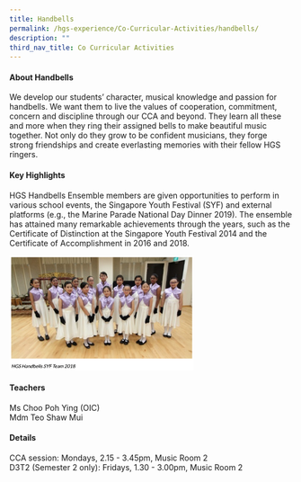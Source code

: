 ```yaml
---
title: Handbells
permalink: /hgs-experience/Co-Curricular-Activities/handbells/
description: ""
third_nav_title: Co Curricular Activities
---
```

#### About Handbells
We develop our students’ character, musical knowledge and passion for handbells. We want them to live the values of cooperation, commitment, concern and discipline through our CCA and beyond. They learn all these and more when they ring their assigned bells to make beautiful music together. Not only do they grow to be confident musicians, they forge strong friendships and create everlasting memories with their fellow HGS ringers.

#### Key Highlights
HGS Handbells Ensemble members are given opportunities to perform in various school events, the Singapore Youth Festival (SYF) and external platforms (e.g., the Marine Parade National Day Dinner 2019). The ensemble has attained many remarkable achievements through the years, such as the Certificate of Distinction at the Singapore Youth Festival 2014 and the Certificate of Accomplishment in 2016 and 2018.

<img src="/images/hb1.png" 
     style="width:65%">

#### Teachers
Ms Choo Poh Ying (OIC)    
Mdm Teo Shaw Mui 
#### Details  
CCA session: Mondays, 2.15 - 3.45pm, Music Room 2    
D3T2 (Semester 2 only): Fridays, 1.30 - 3.00pm, Music Room 2